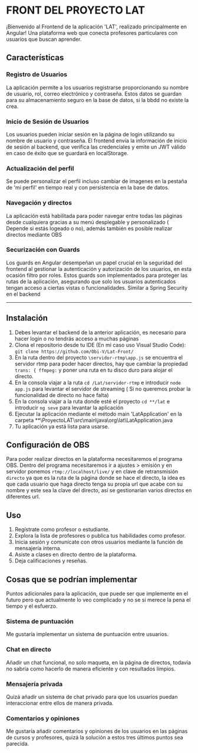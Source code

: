 # FRONT DEL PROYECTO LAT

¡Bienvenido al Frontend de la aplicación 'LAT', realizado principalmente en Angular! 
Una plataforma web que conecta profesores particulares con usuarios que buscan aprender.

## Características

### Registro de Usuarios

La aplicación permite a los usuarios registrarse proporcionando su nombre de usuario, rol, correo electrónico y contraseña. Estos datos se guardan para su almacenamiento seguro en la base de datos, si la bbdd no existe la crea.

### Inicio de Sesión de Usuarios

Los usuarios pueden iniciar sesión en la página de login utilizando su nombre de usuario y contraseña. El frontend envía la información de inicio de sesión al backend, que verifica las credenciales y emite un JWT válido en caso de éxito que se guardará en localStorage.

### Actualización del perfil

Se puede personalizar el perfil incluso cambiar de imagenes en la pestaña de 'mi perfil' en tiempo real y con persistencia en la base de datos.

### Navegación y directos

La aplicación está habilitada para poder navegar entre todas las páginas desde cualquiera gracias a su menú desplegable y personalizado ( Depende si estás logeado o no), además también es posible realizar directos mediante OBS

### Securización con Guards

Los guards en Angular desempeñan un papel crucial en la seguridad del frontend al gestionar la autenticación y autorización de los usuarios, en esta ocasión filtro por roles. Estos guards son implementados para proteger las rutas de la aplicación, asegurando que solo los usuarios autenticados tengan acceso a ciertas vistas o funcionalidades. Similar a Spring Security en el backend

---

## Instalación
1. Debes levantar el backend de la anterior aplicación, es necesario para hacer login o no tendrás acceso a muchas páginas
2. Clona el repositorio desde tu IDE (En mi caso uso Visual Studio Code): `git clone https://github.com/Obi-V/Lat-Front/`
3. En la ruta dentro del proyecto `\servidor-rtmp\app.js` se encuentra el servidor rtmp para poder hacer directos, hay que cambiar la propiedad ` trans: {
    ffmpeg:` y poner una ruta en tu disco duro para alojar el directo.
4. En la consola viajar a la ruta `cd /Lat/servidor-rtmp` e introducir `node app.js` para levantar el servidor de streaming ( Si no queremos probar la funcionalidad de directo no hace falta)
5. En la consola viajar a la ruta donde esté el proyecto `cd **/lat` e introducir `ng seve` para levantar la aplicación
6. Ejecutar la aplicación mediante el método main 'LatApplication' en la carpeta **\ProyectoLAT\src\main\java\org\lat\LatApplication.java
7. Tu aplicación ya está lista para usarse.
   
## Configuración de OBS

Para poder realizar directos en la plataforma necesitaremos el programa OBS.
Dentro del programa necesitaremos ir a ajustes > emisión y en servidor ponemos `rtmp://localhost/live/` y en clave de retransmisión `directo`
ya que es la ruta de la página donde se hace el directo, la idea es que cada usuario que haga directo tenga su propia url que acabe con su nombre y este sea la clave del directo, así se gestionarían varios directos en diferentes url.


## Uso

1. Regístrate como profesor o estudiante.
2. Explora la lista de profesores o publica tus habilidades como profesor.
3. Inicia sesión y comunícate con otros usuarios mediante la función de mensajería interna.
4. Asiste a clases en directo dentro de la plataforma.
5. Deja calificaciones y reseñas.

## Cosas que se podrían implementar
Puntos adicionales para la aplicación, que puede ser que implemente en el futuro pero que actualmente lo veo complicado y no se si merece la pena el tiempo y el esfuerzo.

### Sistema de puntuación

Me gustaría implementar un sistema de puntuación entre usuarios.

### Chat en directo

Añadir un chat funcional, no solo maqueta, en la página de directos, todavía no sabría como hacerlo de manera eficiente y con resultados límpios.

### Mensajería privada

Quizá añadir un sistema de chat privado para que los usuarios puedan interaccionar entre ellos de manera privada.

### Comentarios y opiniones

Me gustaría añadir comentarios y opiniones de los usuarios en las páginas de cursos y profesores, quizá la solución a estos tres últimos puntos sea parecida.


